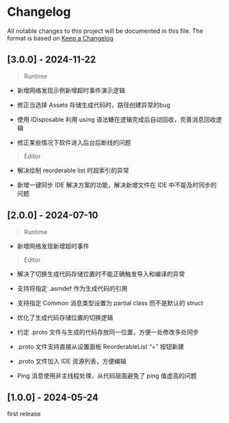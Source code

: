 # Changelog

All notable changes to this project will be documented in this file.
The format is based on [Keep a Changelog](https://keepachangelog.com/en/1.0.0/)

## [3.0.0] - 2024-11-22

> Runtime

* 新增网络发现示例新增超时事件演示逻辑

* 修正当选择 Assets 存储生成代码时，路径创建异常的bug

* 使用 IDisposable 利用 using 语法糖在逻辑完成后自动回收，完善消息回收逻辑

* 修正某些情况下软件进入后台后断线的问题

> Editor

* 解决绘制 reorderable list 时超索引的异常

* 新增一键同步 IDE 解决方案的功能，解决新增文件在 IDE 中不能及时同步的问题





## [2.0.0] - 2024-07-10

> Runtime

- 新增网络发现新增超时事件

> Editor

* 解决了切换生成代码存储位置时不能正确触发导入和编译的异常

* 支持将指定 .asmdef 作为生成代码的引用

*  支持指定 Common 消息类型设置为 partial class 而不是默认的 struct

* 优化了生成代码存储位置的切换逻辑

*  约定 .proto 文件与生成的代码存放同一位置，方便一处修改多处同步

*  .proto 文件支持直接从设置面板 ReorderableList “+” 按钮新建

*  .proto 文件加入 IDE 资源列表，方便编辑

*  Ping 消息使用非主线程处理，从代码层面避免了 ping 值虚高的问题

## [1.0.0] - 2024-05-24

first release 
